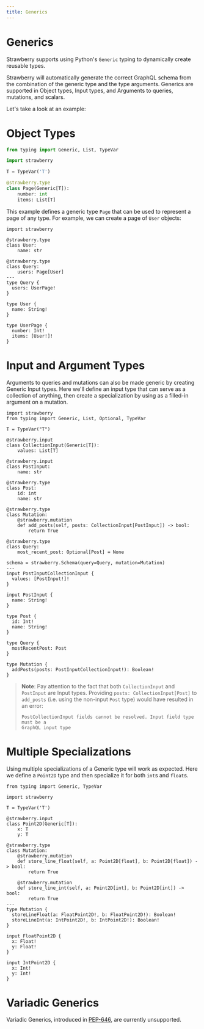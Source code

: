 ```yaml
---
title: Generics
---
```


# Generics

Strawberry supports using Python's `Generic` typing to dynamically create
reusable types.

Strawberry will automatically generate the correct GraphQL schema from the
combination of the generic type and the type arguments. Generics are supported
in Object types, Input types, and Arguments to queries, mutations, and scalars.

Let's take a look at an example:

# Object Types

```python
from typing import Generic, List, TypeVar

import strawberry

T = TypeVar('T')

@strawberry.type
class Page(Generic[T]):
    number: int
    items: List[T]
```

This example defines a generic type `Page` that can be used to represent a page
of any type. For example, we can create a page of `User` objects:

```python+schema
import strawberry

@strawberry.type
class User:
    name: str

@strawberry.type
class Query:
    users: Page[User]
---
type Query {
  users: UserPage!
}

type User {
  name: String!
}

type UserPage {
  number: Int!
  items: [User!]!
}
```

# Input and Argument Types

Arguments to queries and mutations can also be made generic by creating Generic
Input types. Here we'll define an input type that can serve as a collection of
anything, then create a specialization by using as a filled-in argument on a
mutation.

```python+schema
import strawberry
from typing import Generic, List, Optional, TypeVar

T = TypeVar("T")

@strawberry.input
class CollectionInput(Generic[T]):
    values: List[T]

@strawberry.input
class PostInput:
    name: str

@strawberry.type
class Post:
    id: int
    name: str

@strawberry.type
class Mutation:
    @strawberry.mutation
    def add_posts(self, posts: CollectionInput[PostInput]) -> bool:
        return True

@strawberry.type
class Query:
    most_recent_post: Optional[Post] = None

schema = strawberry.Schema(query=Query, mutation=Mutation)
---
input PostInputCollectionInput {
  values: [PostInput!]!
}

input PostInput {
  name: String!
}

type Post {
  id: Int!
  name: String!
}

type Query {
  mostRecentPost: Post
}

type Mutation {
  addPosts(posts: PostInputCollectionInput!): Boolean!
}
```

> **Note**: Pay attention to the fact that both `CollectionInput` and
> `PostInput` are Input types. Providing `posts: CollectionInput[Post]` to
> `add_posts` (i.e. using the non-input `Post` type) would have resulted in an
> error:
>
> ```
> PostCollectionInput fields cannot be resolved. Input field type must be a
> GraphQL input type
> ```

# Multiple Specializations

Using multiple specializations of a Generic type will work as expected. Here we
define a `Point2D` type and then specialize it for both `int`s and `float`s.

```python+schema
from typing import Generic, TypeVar

import strawberry

T = TypeVar('T')

@strawberry.input
class Point2D(Generic[T]):
    x: T
    y: T

@strawberry.type
class Mutation:
    @strawberry.mutation
    def store_line_float(self, a: Point2D[float], b: Point2D[float]) -> bool:
        return True

    @strawberry.mutation
    def store_line_int(self, a: Point2D[int], b: Point2D[int]) -> bool:
        return True
---
type Mutation {
  storeLineFloat(a: FloatPoint2D!, b: FloatPoint2D!): Boolean!
  storeLineInt(a: IntPoint2D!, b: IntPoint2D!): Boolean!
}

input FloatPoint2D {
  x: Float!
  y: Float!
}

input IntPoint2D {
  x: Int!
  y: Int!
}
```

# Variadic Generics

Variadic Generics, introduced in [PEP-646][pep-646], are currently unsupported.

[pep-646]: https://peps.python.org/pep-0646/
